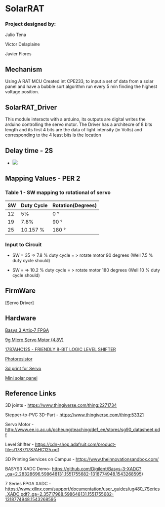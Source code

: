 # SolarRAT

### Project designed by:
Julio Tena

Victor Delaplaine

Javier Flores

## Mechanism
Using A RAT MCU Created int CPE233, to input a set of data from a solar panel and have a bubble sort algorithm run every 5 min finding the highest voltage position.


## SolarRAT_Driver

This module interacts with a arduino, its outputs are digital writes the arduino
controlling the servo motor. The Driver has a architecre of 8 bits length and
its first 4 bits are the data of light intensity (in Volts) and corresponding to
the 4 least bits is the location


## Delay time - 2S

- <img src="https://latex.codecogs.com/gif.latex?O_t=\text { C_1=\frac{50000000-N_o}{C_2\left(N_2+N_3C_3\right)+N_1};\quad \:N_3\ne \frac{-N_1-N_2C_2}{C_3C_2} } t " /> 

## Mapping Values - PER 2 

### Table 1 - SW mapping to rotational of servo
 | SW  | Duty Cycle  | Rotation(Degrees)  | 
 |-----|-------------|--------------------|
 | 12  |     5%      |   0 °              |  
 | 19  |     7.8%    |   90 °             |  
 | 25  |  10.157 %   |   180 °            |  




### Input to Circuit 

* SW = 35 => 7.8 % duty cycle = > rotate motor 90 degrees (Well 7.5 % duty cycle should)

* SW =  => 10.2 % duty cycle = > rotate motor 180 degrees (Well 10 % duty cycle should)

## FirmWare

[Servo Driver]


## Hardware
[Basys 3 Artix-7 FPGA](https://store.digilentinc.com/basys-3-artix-7-fpga-trainer-board-recommended-for-introductory-users/)

[9g Micro Servo Motor (4.8V)](https://www.robotshop.com/en/9g-micro-servo-motor-4-8v.html)

[1787AHC125 - FRIENDLY 8-BIT LOGIC LEVEL SHIFTER](https://www.adafruit.com/product/735)

[Photoresistor](https://www.adafruit.com/product/161)

[3d print for Servo](https://www.thingiverse.com/thing:2271734)

[Mini solar panel](https://www.amazon.com/gp/product/B0736W4HK1/ref=ppx_yo_dt_b_asin_title_o01_s00?ie=UTF8&psc=1)


## Reference Links

3D joints - 
https://www.thingiverse.com/thing:2271734

Stepper-to-PVC 3D-Part - 
https://www.thingiverse.com/thing:53321

Servo Motor - 
http://www.ee.ic.ac.uk/pcheung/teaching/de1_ee/stores/sg90_datasheet.pdf

Level Shifter - 
https://cdn-shop.adafruit.com/product-files/1787/1787AHC125.pdf

3D Printing Services on Campus - 
https://www.theinnovationsandbox.com/

BASYS3 XADC Demo- 
https://github.com/Digilent/Basys-3-XADC?_ga=2.28328696.598648131.1551755682-1318774948.1543268595)

7 Series FPGA XADC - 
https://www.xilinx.com/support/documentation/user_guides/ug480_7Series_XADC.pdf?_ga=2.35717988.598648131.1551755682-1318774948.1543268595
